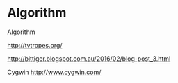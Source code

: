# Algorithm
Algorithm



http://tvtropes.org/



http://bittiger.blogspot.com.au/2016/02/blog-post_3.html



Cygwin		http://www.cygwin.com/